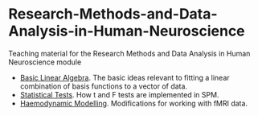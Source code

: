 # Research-Methods-and-Data-Analysis-in-Human-Neuroscience
Teaching material for the Research Methods and Data Analysis in Human Neuroscience module

* [Basic Linear Algebra](linear_algebra.md). The basic ideas relevant to fitting a linear combination of basis functions to a vector of data.
* [Statistical Tests](linear_model.md). How t and F tests are implemented in SPM.
* [Haemodynamic Modelling](haemodynamic_modelling.md). Modifications for working with fMRI data.
